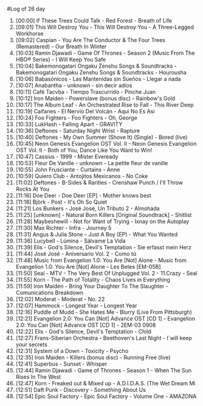 #Log of 26 day

1. [00:00] If These Trees Could Talk - Red Forest - Breath of Life
1. [09:01] This Will Destroy You - This Will Destroy You - A Three-Legged Workhorse
1. [09:02] Caspian - You Are The Conductor & The Four Trees (Remastered) - Our Breath In Winter
1. [10:03] Ramin Djawadi - Game Of Thrones - Season 2 (Music From The HBO® Series) - I Will Keep You Safe
1. [10:04] Bakemonogatari Ongaku Zenshu Songs & Soundtracks - Bakemonogatari Ongaku Zenshu Songs & Soundtracks - Hourousha
1. [10:06] Babasónicos - Las Mantenidas sin Sueños - Llegar a nada
1. [10:07] Anabantha - unknown - sin decir adios
1. [10:11] Café Tacvba - Tiempo Trascurrido - Pinche Juan
1. [10:12] Iron Maiden - Powerslave (bonus disc) - Rainbow's Gold
1. [10:17] The Album Leaf - An Orchestrated Rise to Fall - This River Deep
1. [10:19] Caifanes - El Nervio Del Volcán - Aqui No Es Asi
1. [10:24] Foo Fighters - Foo Fighters - Oh, George
1. [10:33] LukHash - Falling Apart - GRAVITY
1. [10:36] Deftones - Saturday Night Wrist - Rapture
1. [10:40] Deftones - My Own Summer (Shove It) (Single) - Bored (live)
1. [10:45] Neon Genesis Evangelion OST Vol. II - Neon Genesis Evangelion OST Vol. II - Both of You, Dance Like You Want to Win!
1. [10:47] Cassius - 1999 - Mister Eveready
1. [10:53] Fleur De Vanille - unknown - La petite fleur de vanille
1. [10:55] John Frusciante - Curtains - Anne
1. [10:59] Quiero Club - Antojitos Mexicanos - No Coke
1. [11:02] Deftones - B-Sides & Rarities - Crenshaw Punch / I'll Throw Rocks At You
1. [11:16] Doe Deer - Doe Deer [EP] - Mother knows best
1. [11:18] Björk - Post - It's Oh So Quiet
1. [11:21] Los Bunkers - José José, Un Tributo 2 - Almohada
1. [11:25] [unknown] - Natural Born Killers [Original Soundtrack] - Shitlist
1. [11:28] Maybeshewill - Not for Want of Trying - Ixnay on the Autoplay
1. [11:30] Max Richter - Infra - Journey 5
1. [11:31] Angus & Julia Stone - Just A Boy (EP) - What You Wanted
1. [11:36] Lucybell - Lúmina - Sálvame La Vida
1. [11:39] Elis - God's Silence, Devil's Temptation - Sie erfasst mein Herz
1. [11:44] José José - Aniversario Vol. 2 - Como tú
1. [11:48] Music from Evangelion 1.0: You Are [Not] Alone - Music from Evangelion 1.0: You Are [Not] Alone - Les Betes [EM-05B]
1. [11:50] Seal - MTV - The Very Best Of Unplugged Vol. 2 - 11.Crazy - Seal
1. [11:55] Korn - The Path of Totality - Chaos Lives in Everything
1. [11:59] Iron Maiden - Bring Your Daughter To The Slaughter - Comunications Breakdown
1. [12:02] Moderat - Moderat - No. 22
1. [12:07] Hammock - Longest Year - Longest Year
1. [12:16] Puddle of Mudd - She Hates Me - Blurry (Live From Pittsburgh)
1. [12:21] Evangelion 2.0: You Can [Not] Advance OST [CD 1] - Evangelion 2.0: You Can [Not] Advance OST [CD 1] - 2EM-03 0908
1. [12:22] Elis - God's Silence, Devil's Temptation - Child
1. [12:27] Frans-Siberian Orchestra - Beethoven's Last Night - I´will keep your secrets
1. [12:31] System of a Down - Toxicity - Psycho
1. [12:35] Iron Maiden - Killers (bonus disc) - Running Free (live)
1. [12:41] Superbus - Sunset - Whisper
1. [12:44] Ramin Djawadi - Game of Thrones - Season 1 - When The Sun Rises In The West
1. [12:47] Korn - Freaked out & Mixed up - A.D.I.D.A.S. (The Wet Dream Mi
1. [12:51] Daft Punk - Discovery - Something About Us
1. [12:54] Epic Soul Factory - Epic Soul Factory - Volume One - AMAZONA
